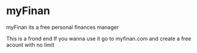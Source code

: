 # myFinan
myFinan its a free personal finances manager

This is a frond end
If you wanna use it go to myfinan.com and create a free acount with no limit
